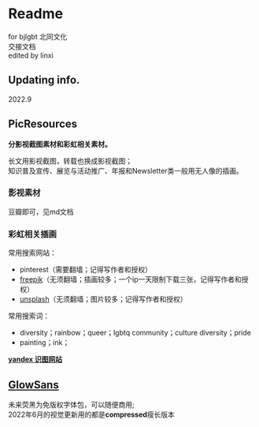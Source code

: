 # Readme
for bjlgbt 北同文化  
交接文档  
edited by linxi

## Updating info.
2022.9

## PicResources
**分影视截图素材和彩虹相关素材。**  

长文用影视截图，转载也换成影视截图；  
知识普及宣传、展览与活动推广、年报和Newsletter类一般用无人像的插画。

### 影视素材
豆瓣即可，见md文档

### 彩虹相关插画
常用搜索网站：  
- pinterest（需要翻墙；记得写作者和授权）
- [freepik](https://www.freepik.com/author/rawpixel-com)（无须翻墙；插画较多；一个ip一天限制下载三张，记得写作者和授权）
- [unsplash](https://unsplash.com/)（无须翻墙；图片较多；记得写作者和授权）  

常用搜索词：  
- diversity；rainbow；queer；lgbtq community；culture diversity；pride
- painting；ink；

[**yandex 识图网站**](https://yandex.com/images/)


## [GlowSans](https://github.com/BrookFbruin/Queeration/tree/main/GlowSans)
未来荧黑为免版权字体包，可以随便商用;  
2022年6月的视觉更新用的都是**compressed**瘦长版本
